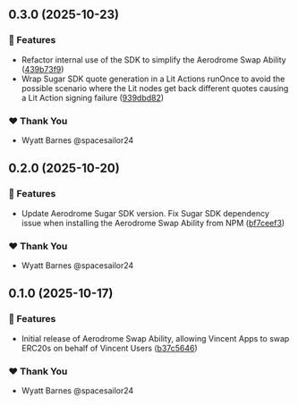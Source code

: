 ## 0.3.0 (2025-10-23)

### 🚀 Features

- Refactor internal use of the SDK to simplify the Aerodrome Swap Ability ([439b73f9](https://github.com/LIT-Protocol/Vincent/commit/439b73f9))
- Wrap Sugar SDK quote generation in a Lit Actions runOnce to avoid the possible scenario where the Lit nodes get back different quotes causing a Lit Action signing failure ([939dbd82](https://github.com/LIT-Protocol/Vincent/commit/939dbd82))

### ❤️ Thank You

- Wyatt Barnes @spacesailor24

## 0.2.0 (2025-10-20)

### 🚀 Features

- Update Aerodrome Sugar SDK version. Fix Sugar SDK dependency issue when installing the Aerodrome Swap Ability from NPM ([bf7ceef3](https://github.com/LIT-Protocol/Vincent/commit/bf7ceef3))

### ❤️ Thank You

- Wyatt Barnes @spacesailor24

## 0.1.0 (2025-10-17)

### 🚀 Features

- Initial release of Aerodrome Swap Ability, allowing Vincent Apps to swap ERC20s on behalf of Vincent Users ([b37c5646](https://github.com/LIT-Protocol/Vincent/commit/b37c5646))

### ❤️ Thank You

- Wyatt Barnes @spacesailor24
